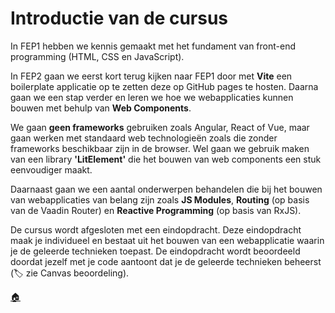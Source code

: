 # Introductie van de cursus

In FEP1 hebben we kennis gemaakt met het fundament van front-end programming (HTML, CSS en JavaScript).

In FEP2 gaan we eerst kort terug kijken naar FEP1 door met **Vite** een boilerplate applicatie op te zetten deze op GitHub pages te hosten. Daarna gaan we een stap verder en leren we hoe we webapplicaties kunnen bouwen met behulp van **Web Components**.

We gaan **geen frameworks** gebruiken zoals Angular, React of Vue, maar gaan werken met standaard web technologieën zoals die zonder frameworks beschikbaar zijn in de browser. Wel gaan we gebruik maken van een library **'LitElement'** die het bouwen van web components een stuk eenvoudiger maakt.

Daarnaast gaan we een aantal onderwerpen behandelen die bij het bouwen van webapplicaties van belang zijn zoals **JS Modules**, **Routing** (op basis van de Vaadin Router) en **Reactive Programming** (op basis van RxJS).

De cursus wordt afgesloten met een eindopdracht. Deze eindopdracht maak je individueel en bestaat uit het bouwen van een webapplicatie waarin je de geleerde technieken toepast. De eindopdracht wordt beoordeeld doordat jezelf met je code aantoont dat je de geleerde technieken beheerst (:label: zie Canvas beoordeling).

[:house:](../README.md)

